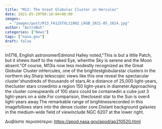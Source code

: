 ```yaml
---
title: "M13: The Great Globular Cluster in Hercules"
date: 2021-05-20T06:10:04+00:00
images:
  - "images/post/M13_FA12STXL11002_LRGB_2021-05_1024.jpg"
author: "AstroBot"
categories: ["News"]
tags: ["nasa.gov"]
draft: false
---
```


In1716, English astronomerEdmond Halley noted,"This is but a little Patch, but it shews itself to the naked Eye, whenthe Sky is serene and the Moon absent."Of course, M13is now less modestly recognized as the Great Globular Cluster inHercules, one of the brightestglobularstar clusters in the northern sky.Sharp telescopic views like this one reveal the spectacular cluster'shundreds of thousands of stars.At a distance of 25,000 light-years, thecluster stars crowdinto a region 150 light-years in diameter.Approaching the cluster coreupwards of 100 stars could be containedin a cube just 3 light-years on a side.For comparison, theclosest star to the Sun is over4 light-years away.The remarkable range of brightnessrecorded in this imagefollows stars into the dense cluster core.Distant background galaxies in the medium-wide field of viewinclude NGC 6207 at the lower right.

Διαβάστε περισσότερα: https://apod.nasa.gov/apod/ap210520.html
